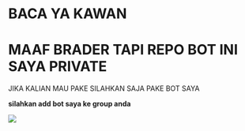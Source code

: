 # BACA YA KAWAN


<h1>MAAF BRADER TAPI REPO BOT INI SAYA PRIVATE</h1>
 JIKA KALIAN MAU PAKE SILAHKAN SAJA PAKE BOT SAYA
 <p>
<b>silahkan add bot saya ke group anda</b> </p>
<a href="https://t.me/hdiiofficial_bot"><img src="https://img.shields.io/badge/Telegram-%230088cc.svg?&style=for-the-badge&logo=telegram&logoColor=white" />
